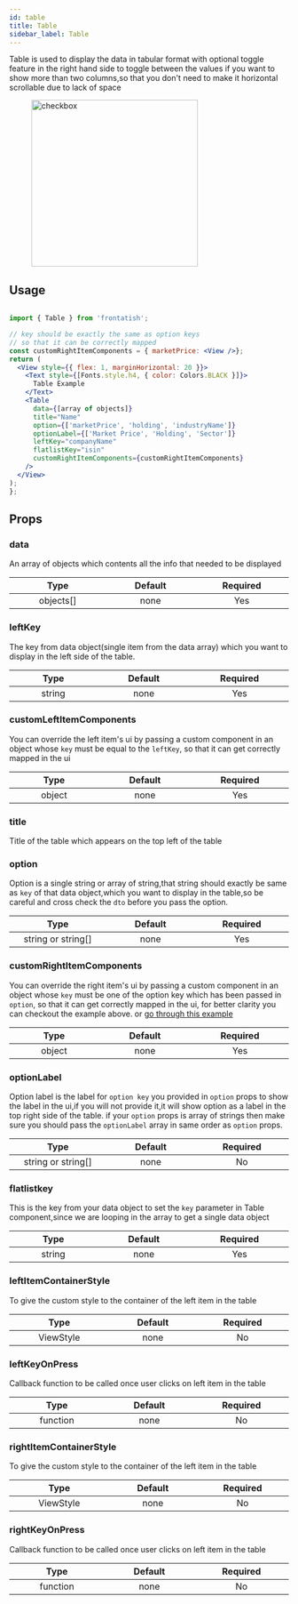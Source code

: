 ```yaml
---
id: table
title: Table
sidebar_label: Table
---
```


Table is used to display the data in tabular format with optional toggle feature in the right hand side to toggle between the values if you want to show more than two columns,so that you don't need to make it horizontal scrollable due to lack of space

<div className="image-horizontal-preview">
    <figure>
      <img src="/viserion/img/table.png" alt="checkbox" width="300"/>
    </figure>
</div>

## Usage

```jsx

import { Table } from 'frontatish';

// key should be exactly the same as option keys
// so that it can be correctly mapped
const customRightItemComponents = { marketPrice: <View />};
return (
  <View style={{ flex: 1, marginHorizontal: 20 }}>
    <Text style={[Fonts.style.h4, { color: Colors.BLACK }]}>
      Table Example
    </Text>
    <Table
      data={[array of objects]}
      title="Name"
      option={['marketPrice', 'holding', 'industryName']}
      optionLabel={['Market Price', 'Holding', 'Sector']}
      leftKey="companyName"
      flatlistKey="isin"
      customRightItemComponents={customRightItemComponents}
    />
  </View>
);
};

```

## Props

### data

An array of objects which contents all the info that needed to be displayed

|             Type             |        Default         |        Required        |
| :--------------------------: | :--------------------: | :--------------------: |
| objects[] <img width="500"/> | none<img width="500"/> | Yes <img width="500"/> |

### leftKey

The key from data object(single item from the data array) which you want to display in the left side of the table.

|           Type            |        Default         |        Required        |
| :-----------------------: | :--------------------: | :--------------------: |
| string <img width="500"/> | none<img width="500"/> | Yes <img width="500"/> |

### customLeftItemComponents

You can override the left item's ui by passing a custom component in an object whose `key` must be equal to the `leftKey`, so that it can get correctly mapped in the ui

|           Type            |        Default         |        Required        |
| :-----------------------: | :--------------------: | :--------------------: |
| object <img width="500"/> | none<img width="500"/> | Yes <img width="500"/> |

### title

Title of the table which appears on the top left of the table

### option

Option is a single string or array of string,that string should exactly be same as `key` of that data object,which you want to display in the table,so be careful and cross check the `dto` before you pass the option.

|                 Type                  |        Default         |        Required        |
| :-----------------------------------: | :--------------------: | :--------------------: |
| string or string[] <img width="500"/> | none<img width="500"/> | Yes <img width="500"/> |

### customRightItemComponents

You can override the right item's ui by passing a custom component in an object whose `key` must be one of the option key which has been passed in `option`, so that it can get correctly mapped in the ui, for better clarity you can checkout the example above. or [go through this example](https://github.com/Groww/super/blob/master/src/examples/TableExample.tsx)

|           Type            |        Default         |        Required        |
| :-----------------------: | :--------------------: | :--------------------: |
| object <img width="500"/> | none<img width="500"/> | Yes <img width="500"/> |

### optionLabel

Option label is the label for `option key` you provided in `option` props to show the label in the ui,if you will not provide it,it will show option as a label in the top right side of the table. if your `option` props is array of strings then make sure you should pass the `optionLabel` array in same order as `option` props.

|                 Type                  |        Default         |       Required        |
| :-----------------------------------: | :--------------------: | :-------------------: |
| string or string[] <img width="500"/> | none<img width="500"/> | No <img width="500"/> |

### flatlistkey

This is the key from your data object to set the `key` parameter in Table component,since we are looping in the array to get a single data object

|           Type            |        Default         |        Required        |
| :-----------------------: | :--------------------: | :--------------------: |
| string <img width="500"/> | none<img width="500"/> | Yes <img width="500"/> |

### leftItemContainerStyle

To give the custom style to the container of the left item in the table

|             Type             |        Default         |       Required        |
| :--------------------------: | :--------------------: | :-------------------: |
| ViewStyle <img width="500"/> | none<img width="500"/> | No <img width="500"/> |

### leftKeyOnPress

Callback function to be called once user clicks on left item in the table

|            Type             |        Default         |       Required        |
| :-------------------------: | :--------------------: | :-------------------: |
| function <img width="500"/> | none<img width="500"/> | No <img width="500"/> |

### rightItemContainerStyle

To give the custom style to the container of the left item in the table

|             Type             |        Default         |       Required        |
| :--------------------------: | :--------------------: | :-------------------: |
| ViewStyle <img width="500"/> | none<img width="500"/> | No <img width="500"/> |

### rightKeyOnPress

Callback function to be called once user clicks on left item in the table

|            Type             |        Default         |       Required        |
| :-------------------------: | :--------------------: | :-------------------: |
| function <img width="500"/> | none<img width="500"/> | No <img width="500"/> |
